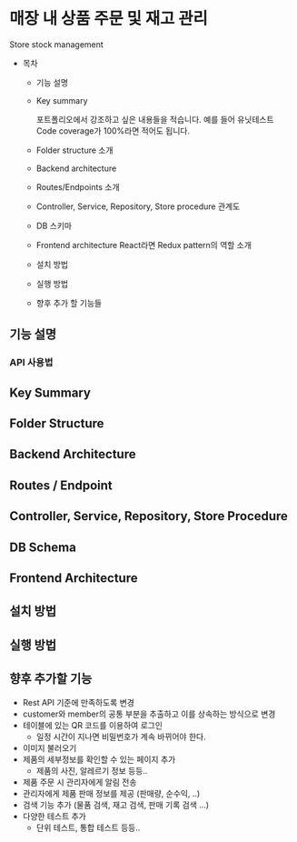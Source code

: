# 매장 내 상품 주문 및 재고 관리
Store stock management

- 목차
  - 기능 설명
  - Key summary

    포트폴리오에서 강조하고 싶은 내용들을 적습니다. 예를 들어 유닛테스트 Code coverage가 100%라면 적어도 됩니다.

  - Folder structure 소개
  - Backend architecture
  - Routes/Endpoints 소개
  - Controller, Service, Repository, Store procedure 관계도
  - DB 스키마
  - Frontend architecture
    React라면 Redux pattern의 역할 소개
  - 설치 방법
  - 실행 방법
  - 향후 추가 할 기능들



## 기능 설명

### API 사용법

## Key Summary

## Folder Structure

## Backend Architecture

## Routes / Endpoint

## Controller, Service, Repository, Store Procedure

## DB Schema

## Frontend Architecture

## 설치 방법

## 실행 방법

## 향후 추가할 기능

- Rest API 기준에 만족하도록 변경
- customer와 member의 공통 부분을 추출하고 이를 상속하는 방식으로 변경
- 테이블에 있는 QR 코드를 이용하여 로그인
  - 일정 시간이 지나면 비밀번호가 계속 바뀌어야 한다.
- 이미지 불러오기
- 제품의 세부정보를 확인할 수 있는 페이지 추가
  - 제품의 사진, 알레르기 정보 등등..
- 제품 주문 시 관리자에게 알림 전송
- 관리자에게 제품 판매 정보를 제공 (판매량, 순수익, ..)
- 검색 기능 추가 (물품 검색, 재고 검색, 판매 기록 검색 ...)
- 다양한 테스트 추가
  - 단위 테스트, 통합 테스트 등등..